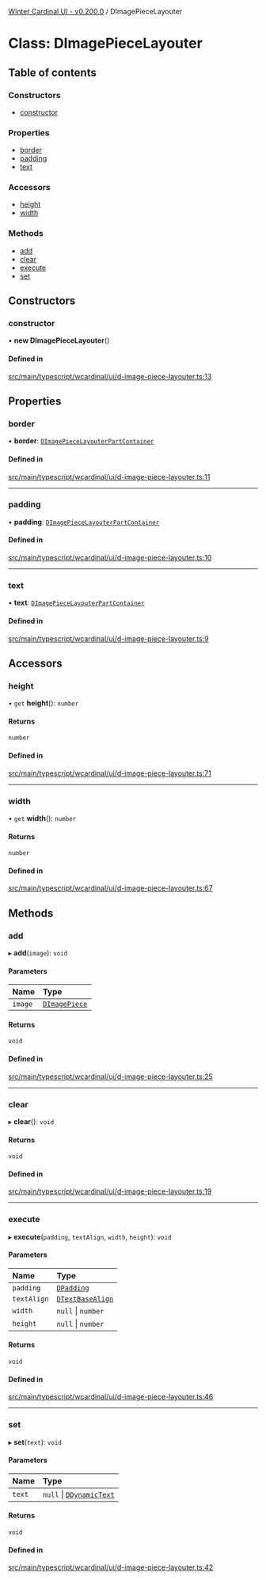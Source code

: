 [Winter Cardinal UI - v0.200.0](../index.md) / DImagePieceLayouter

# Class: DImagePieceLayouter

## Table of contents

### Constructors

- [constructor](DImagePieceLayouter.md#constructor)

### Properties

- [border](DImagePieceLayouter.md#border)
- [padding](DImagePieceLayouter.md#padding)
- [text](DImagePieceLayouter.md#text)

### Accessors

- [height](DImagePieceLayouter.md#height)
- [width](DImagePieceLayouter.md#width)

### Methods

- [add](DImagePieceLayouter.md#add)
- [clear](DImagePieceLayouter.md#clear)
- [execute](DImagePieceLayouter.md#execute)
- [set](DImagePieceLayouter.md#set)

## Constructors

### constructor

• **new DImagePieceLayouter**()

#### Defined in

[src/main/typescript/wcardinal/ui/d-image-piece-layouter.ts:13](https://github.com/winter-cardinal/winter-cardinal-ui/blob/v0.200.0/src/main/typescript/wcardinal/ui/d-image-piece-layouter.ts#L13)

## Properties

### border

• **border**: [`DImagePieceLayouterPartContainer`](DImagePieceLayouterPartContainer.md)

#### Defined in

[src/main/typescript/wcardinal/ui/d-image-piece-layouter.ts:11](https://github.com/winter-cardinal/winter-cardinal-ui/blob/v0.200.0/src/main/typescript/wcardinal/ui/d-image-piece-layouter.ts#L11)

___

### padding

• **padding**: [`DImagePieceLayouterPartContainer`](DImagePieceLayouterPartContainer.md)

#### Defined in

[src/main/typescript/wcardinal/ui/d-image-piece-layouter.ts:10](https://github.com/winter-cardinal/winter-cardinal-ui/blob/v0.200.0/src/main/typescript/wcardinal/ui/d-image-piece-layouter.ts#L10)

___

### text

• **text**: [`DImagePieceLayouterPartContainer`](DImagePieceLayouterPartContainer.md)

#### Defined in

[src/main/typescript/wcardinal/ui/d-image-piece-layouter.ts:9](https://github.com/winter-cardinal/winter-cardinal-ui/blob/v0.200.0/src/main/typescript/wcardinal/ui/d-image-piece-layouter.ts#L9)

## Accessors

### height

• `get` **height**(): `number`

#### Returns

`number`

#### Defined in

[src/main/typescript/wcardinal/ui/d-image-piece-layouter.ts:71](https://github.com/winter-cardinal/winter-cardinal-ui/blob/v0.200.0/src/main/typescript/wcardinal/ui/d-image-piece-layouter.ts#L71)

___

### width

• `get` **width**(): `number`

#### Returns

`number`

#### Defined in

[src/main/typescript/wcardinal/ui/d-image-piece-layouter.ts:67](https://github.com/winter-cardinal/winter-cardinal-ui/blob/v0.200.0/src/main/typescript/wcardinal/ui/d-image-piece-layouter.ts#L67)

## Methods

### add

▸ **add**(`image`): `void`

#### Parameters

| Name | Type |
| :------ | :------ |
| `image` | [`DImagePiece`](DImagePiece.md) |

#### Returns

`void`

#### Defined in

[src/main/typescript/wcardinal/ui/d-image-piece-layouter.ts:25](https://github.com/winter-cardinal/winter-cardinal-ui/blob/v0.200.0/src/main/typescript/wcardinal/ui/d-image-piece-layouter.ts#L25)

___

### clear

▸ **clear**(): `void`

#### Returns

`void`

#### Defined in

[src/main/typescript/wcardinal/ui/d-image-piece-layouter.ts:19](https://github.com/winter-cardinal/winter-cardinal-ui/blob/v0.200.0/src/main/typescript/wcardinal/ui/d-image-piece-layouter.ts#L19)

___

### execute

▸ **execute**(`padding`, `textAlign`, `width`, `height`): `void`

#### Parameters

| Name | Type |
| :------ | :------ |
| `padding` | [`DPadding`](../interfaces/DPadding.md) |
| `textAlign` | [`DTextBaseAlign`](../interfaces/DTextBaseAlign.md) |
| `width` | ``null`` \| `number` |
| `height` | ``null`` \| `number` |

#### Returns

`void`

#### Defined in

[src/main/typescript/wcardinal/ui/d-image-piece-layouter.ts:46](https://github.com/winter-cardinal/winter-cardinal-ui/blob/v0.200.0/src/main/typescript/wcardinal/ui/d-image-piece-layouter.ts#L46)

___

### set

▸ **set**(`text`): `void`

#### Parameters

| Name | Type |
| :------ | :------ |
| `text` | ``null`` \| [`DDynamicText`](DDynamicText.md) |

#### Returns

`void`

#### Defined in

[src/main/typescript/wcardinal/ui/d-image-piece-layouter.ts:42](https://github.com/winter-cardinal/winter-cardinal-ui/blob/v0.200.0/src/main/typescript/wcardinal/ui/d-image-piece-layouter.ts#L42)
